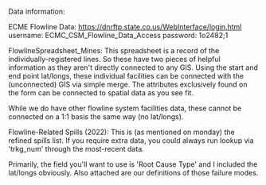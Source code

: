 Data information:


ECME Flowline Data: 
  https://dnrftp.state.co.us/WebInterface/login.html
  username:  ECMC_CSM_Flowline_Data_Access
  password:  1o2482;1

FlowlineSpreadsheet_Mines:
This spreadsheet is a record of the individually-registered lines. So these have two pieces of helpful information as they aren't directly connected to any GIS. Using the start and end point lat/longs, these individual facilities can be connected with the (unconnected) GIS via simple merge. The attributes exclusively found on the form can be connected to spatial data as you see fit.

While we do have other flowline system facilities data, these cannot be connected on a 1:1 basis the same way (no lat/longs). 

Flowline-Related Spills (2022):
This is (as mentioned on monday) the refined spills list. If you require extra data, you could always run lookup via 'trkg_num' through the most-recent data.

Primarily, the field you'll want to use is 'Root Cause Type' and I included the lat/longs obviously. Also attached are our definitions of those failure modes.

